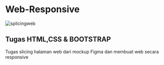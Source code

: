 # Web-Responsive

![splicingweb](https://user-images.githubusercontent.com/64014794/100544699-0b379600-328a-11eb-8470-5cbdfb7ab3ce.png)



## Tugas HTML,CSS & BOOTSTRAP

Tugas slicing halaman web dari mockup Figma dan membuat web secara responsive
